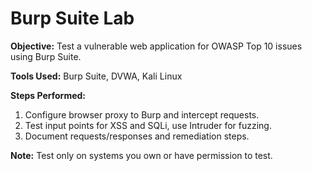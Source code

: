 # Burp Suite Lab

**Objective:** Test a vulnerable web application for OWASP Top 10 issues using Burp Suite.

**Tools Used:** Burp Suite, DVWA, Kali Linux

**Steps Performed:** 
1. Configure browser proxy to Burp and intercept requests.
2. Test input points for XSS and SQLi, use Intruder for fuzzing.
3. Document requests/responses and remediation steps.

**Note:** Test only on systems you own or have permission to test.
